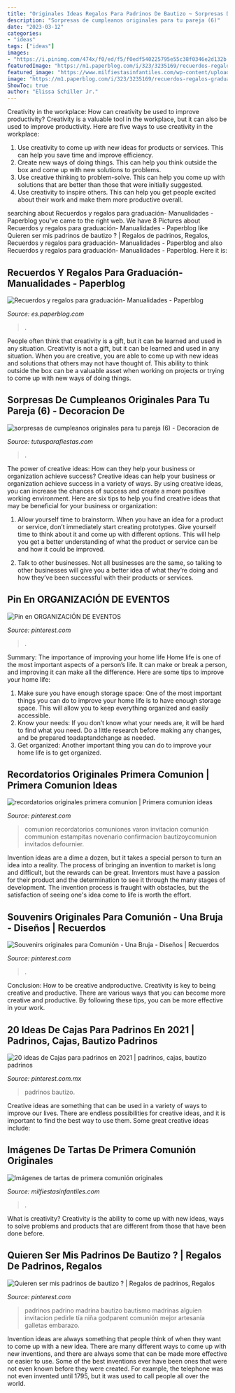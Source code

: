 ```yaml
---
title: "Originales Ideas Regalos Para Padrinos De Bautizo ~ Sorpresas De Cumpleanos Originales Para Tu Pareja (6)"
description: "Sorpresas de cumpleanos originales para tu pareja (6)"
date: "2023-03-12"
categories:
- "ideas"
tags: ["ideas"]
images:
- "https://i.pinimg.com/474x/f0/ed/f5/f0edf540225795e55c38f0346e2d132b.jpg"
featuredImage: "https://m1.paperblog.com/i/323/3235169/recuerdos-regalos-graduacion-manualidades-T-cNGIFF.jpeg"
featured_image: "https://www.milfiestasinfantiles.com/wp-content/uploads/2015/03/idea-para-tarta-de-comunion.jpg"
image: "https://m1.paperblog.com/i/323/3235169/recuerdos-regalos-graduacion-manualidades-T-cNGIFF.jpeg"
ShowToc: true
author: "Elissa Schiller Jr."
---
```



Creativity in the workplace: How can creativity be used to improve productivity?
Creativity is a valuable tool in the workplace, but it can also be used to improve productivity. Here are five ways to use creativity in the workplace: 
1. Use creativity to come up with new ideas for products or services. This can help you save time and improve efficiency. 
2. Create new ways of doing things. This can help you think outside the box and come up with new solutions to problems. 
3. Use creative thinking to problem-solve. This can help you come up with solutions that are better than those that were initially suggested. 
4. Use creativity to inspire others. This can help you get people excited about their work and make them more productive overall. 

	

		
searching about Recuerdos y regalos para graduación- Manualidades - Paperblog you've came to the right web. We have 8 Pictures about Recuerdos y regalos para graduación- Manualidades - Paperblog like Quieren ser mis padrinos de bautizo ? | Regalos de padrinos, Regalos, Recuerdos y regalos para graduación- Manualidades - Paperblog and also Recuerdos y regalos para graduación- Manualidades - Paperblog. Here it is:
		
    
## Recuerdos Y Regalos Para Graduación- Manualidades - Paperblog

<img loading=lazy src="https://m1.paperblog.com/i/323/3235169/recuerdos-regalos-graduacion-manualidades-T-cNGIFF.jpeg" onerror="this.onerror=null;this.src='https://tse2.mm.bing.net/th?id=OIP.85TjyJpaUIShkPDfV01ilwEvDN&amp;pid=15.1';" alt="Recuerdos y regalos para graduación- Manualidades - Paperblog">

_Source: es.paperblog.com_

>. 

	

People often think that creativity is a gift, but it can be learned and used in any situation.
Creativity is not a gift, but it can be learned and used in any situation. When you are creative, you are able to come up with new ideas and solutions that others may not have thought of. This ability to think outside the box can be a valuable asset when working on projects or trying to come up with new ways of doing things.

    
## Sorpresas De Cumpleanos Originales Para Tu Pareja (6) - Decoracion De

<img loading=lazy src="https://tutusparafiestas.com/wp-content/uploads/2017/11/sorpresas-de-cumpleanos-originales-para-tu-pareja-6.jpg" onerror="this.onerror=null;this.src='https://tse3.mm.bing.net/th?id=OIP.at4SDHHBgBPQeG2zqZb3qwHaIA&amp;pid=15.1';" alt="sorpresas de cumpleanos originales para tu pareja (6) - Decoracion de">

_Source: tutusparafiestas.com_

>. 

	

The power of creative ideas: How can they help your business or organization achieve success?
Creative ideas can help your business or organization achieve success in a variety of ways. By using creative ideas, you can increase the chances of success and create a more positive working environment. Here are six tips to help you find creative ideas that may be beneficial for your business or organization:
1. Allow yourself time to brainstorm. When you have an idea for a product or service, don’t immediately start creating prototypes. Give yourself time to think about it and come up with different options. This will help you get a better understanding of what the product or service can be and how it could be improved.

2. Talk to other businesses. Not all businesses are the same, so talking to other businesses will give you a better idea of what they’re doing and how they’ve been successful with their products or services.

    
## Pin En ORGANIZACIÓN DE EVENTOS

<img loading=lazy src="https://i.pinimg.com/736x/b6/53/52/b6535226d9025439969db1b1e3120298.jpg" onerror="this.onerror=null;this.src='https://tse4.mm.bing.net/th?id=OIP._Tk9t2PcPwJ6JwwILHhL7wHaLG&amp;pid=15.1';" alt="Pin en ORGANIZACIÓN DE EVENTOS">

_Source: pinterest.com_

>. 

	

Summary: The importance of improving your home life
Home life is one of the most important aspects of a person’s life. It can make or break a person, and improving it can make all the difference. Here are some tips to improve your home life: 
1. Make sure you have enough storage space: One of the most important things you can do to improve your home life is to have enough storage space. This will allow you to keep everything organized and easily accessible. 
2. Know your needs: If you don’t know what your needs are, it will be hard to find what you need. Do a little research before making any changes, and be prepared toadaptandchange as needed. 
3. Get organized: Another important thing you can do to improve your home life is to get organized.

    
## Recordatorios Originales Primera Comunion | Primera Comunion Ideas

<img loading=lazy src="https://i.pinimg.com/736x/1d/22/6f/1d226f1e7ad38568793344c2519940cc.jpg" onerror="this.onerror=null;this.src='https://tse3.mm.bing.net/th?id=OIP.nRFnbQtcaEuMQRwvYB-_KAAAAA&amp;pid=15.1';" alt="recordatorios originales primera comunion | Primera comunion ideas">

_Source: pinterest.com_

>comunion recordatorios comuniones varon invitacion comunión communion estampitas novenario confirmacion bautizoycomunion invitados defournier. 

	

Invention ideas are a dime a dozen, but it takes a special person to turn an idea into a reality. The process of bringing an invention to market is long and difficult, but the rewards can be great. Inventors must have a passion for their product and the determination to see it through the many stages of development. The invention process is fraught with obstacles, but the satisfaction of seeing one's idea come to life is worth the effort.

    
## Souvenirs Originales Para Comunión - Una Bruja - Diseños | Recuerdos

<img loading=lazy src="https://i.pinimg.com/736x/38/9b/8e/389b8e4416f7995511abdcf3db59a705.jpg" onerror="this.onerror=null;this.src='https://tse4.mm.bing.net/th?id=OIP.tmsTj5xCrOrWFtlbcSlJ-AHaNK&amp;pid=15.1';" alt="Souvenirs originales para Comunión - Una Bruja - Diseños | Recuerdos">

_Source: pinterest.com_

>. 

	

Conclusion: How to be creative andproductive.
Creativity is key to being creative and productive. There are various ways that you can become more creative and productive. By following these tips, you can be more effective in your work.

    
## 20 Ideas De Cajas Para Padrinos En 2021 | Padrinos, Cajas, Bautizo Padrinos

<img loading=lazy src="https://i.pinimg.com/474x/f0/ed/f5/f0edf540225795e55c38f0346e2d132b.jpg" onerror="this.onerror=null;this.src='https://tse2.mm.bing.net/th?id=OIP.mGHEyc2QV5Yu60TRhS56NgAAAA&amp;pid=15.1';" alt="20 ideas de Cajas para padrinos en 2021 | padrinos, cajas, bautizo padrinos">

_Source: pinterest.com.mx_

>padrinos bautizo. 

	

Creative ideas are something that can be used in a variety of ways to improve our lives. There are endless possibilities for creative ideas, and it is important to find the best way to use them. Some great creative ideas include:

    
## Imágenes De Tartas De Primera Comunión Originales

<img loading=lazy src="https://www.milfiestasinfantiles.com/wp-content/uploads/2015/03/idea-para-tarta-de-comunion.jpg" onerror="this.onerror=null;this.src='https://tse3.mm.bing.net/th?id=OIP.Ich1vtjBzODPmIiDblXCQQHaJ6&amp;pid=15.1';" alt="Imágenes de tartas de primera comunión originales">

_Source: milfiestasinfantiles.com_

>. 

	

What is creativity?
Creativity is the ability to come up with new ideas, ways to solve problems and products that are different from those that have been done before.

    
## Quieren Ser Mis Padrinos De Bautizo ? | Regalos De Padrinos, Regalos

<img loading=lazy src="https://i.pinimg.com/736x/35/c2/8d/35c28dadb637831e535e9041909ae187.jpg" onerror="this.onerror=null;this.src='https://tse3.mm.bing.net/th?id=OIP.3ScQyddwGPD-MWGXzqdqZAHaJ3&amp;pid=15.1';" alt="Quieren ser mis padrinos de bautizo ? | Regalos de padrinos, Regalos">

_Source: pinterest.com_

>padrinos padrino madrina bautizo bautismo madrinas alguien invitacion pedirle tía niña godparent comunión mejor artesanía galletas embarazo. 

	

Invention ideas are always something that people think of when they want to come up with a new idea. There are many different ways to come up with new inventions, and there are always some that can be made more effective or easier to use. Some of the best inventions ever have been ones that were not even known before they were created. For example, the telephone was not even invented until 1795, but it was used to call people all over the world.

